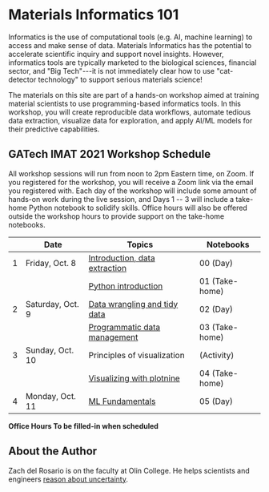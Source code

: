 # Materials Informatics 101

Informatics is the use of computational tools (e.g. AI, machine learning) to access and make sense of data. Materials Informatics has the potential to accelerate scientific inquiry and support novel insights. However, informatics tools are typically marketed to the biological sciences, financial sector, and "Big Tech"---it is not immediately clear how to use "cat-detector technology" to support serious materials science!

The materials on this site are part of a hands-on workshop aimed at training material scientists to use programming-based informatics tools. In this workshop, you will create reproducible data workflows, automate tedious data extraction, visualize data for exploration, and apply AI/ML models for their predictive capabilities.

## GATech IMAT 2021 Workshop Schedule

All workshop sessions will run from noon to 2pm Eastern time, on Zoom. If you registered for the workshop, you will receive a Zoom link via the email you registered with. Each day of the workshop will include some amount of hands-on work during the live session, and Days 1 -- 3 will include a take-home Python notebook to solidify skills. Office hours will also be offered outside the workshop hours to provide support on the take-home notebooks.

|   | Date             | Topics                                         | Notebooks     |
|---|------------------|------------------------------------------------|----------------|
| 1 | Friday, Oct. 8   | [Introduction, data extraction](00-extraction) | 00 (Day)       |
|   |                  | [Python introduction](01-python)               | 01 (Take-home) |
| 2 | Saturday, Oct. 9 | [Data wrangling and tidy data](02-tidy)        | 02 (Day)       |
|   |                  | [Programmatic data management](03-data)        | 03 (Take-home) |
| 3 | Sunday, Oct. 10  | Principles of visualization                    | (Activity)     |
|   |                  | [Visualizing with plotnine](04-vis)            | 04 (Take-home) |
| 4 | Monday, Oct. 11  | [ML Fundamentals](05-ml)                       | 05 (Day)       |

**Office Hours To be filled-in when scheduled**

## About the Author

Zach del Rosario is on the faculty at Olin College. He helps scientists and engineers [reason about uncertainty](https://www.zdelrosario.com/).
